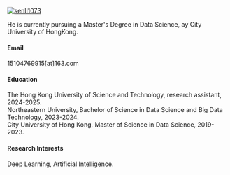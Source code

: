 

[![senli1073](https://img.shields.io/badge/senli1073-github-blue?logo=github)](https://github.com/senli1073)

He is currently pursuing a Master's Degree in Data Science, ay City University of HongKong.

#### Email
15104769915[at]163.com

#### Education
The Hong Kong University of Science and Technology, research assistant, 2024-2025.\
Northeastern University, Bachelor of Science in Data Science and Big Data Technology, 2023-2024.\
City University of Hong Kong, Master of Science in Data Science, 2019-2023.

#### Research Interests
Deep Learning, Artificial Intelligence.


